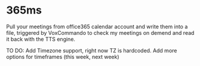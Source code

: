 # 365ms
Pull your meetings from office365 calendar account and write them into a file, triggered by VoxCommando to check my meetings on demend and read it back with the TTS engine.


TO DO:
Add Timezone support, right now TZ is hardcoded.
Add more options for timeframes (this week, next week)
